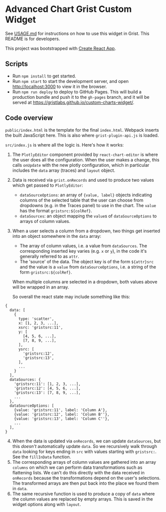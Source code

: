# Advanced Chart Grist Custom Widget

See [USAGE.md](./USAGE.md) for instructions on how to use this widget in Grist. This README is for developers.

This project was bootstrapped with [Create React App](https://github.com/facebook/create-react-app).

## Scripts

- Run `npm install` to get started.
- Run `npm start` to start the development server, and open [http://localhost:3000](http://localhost:3000) to view it in
  the browser.
- Run `npm run deploy` to deploy to GitHub Pages. This will build a production bundle and push it to the `gh-pages` branch, and it will be served at https://gristlabs.github.io/custom-charts-widget/.

## Code overview

`public/index.html` is the template for the final `index.html`. Webpack inserts the built JavaScript here. This is also
where `grist-plugin-api.js` is loaded.

`src/index.js` is where all the logic is. Here's how it works:

1. The `PlotlyEditor` component provided by `react-chart-editor` is where the user does all the configuration. When the user makes a change, this calls `onUpdate` with the new plotly configuration, which in particular includes the `data` array (traces) and `layout` object.
2. Data is received via `grist.onRecords` and used to produce two values which get passed to `PlotlyEditor`:
    - `dataSourceOptions`: an array of `{value, label}` objects indicating columns of the selected table that the user can choose from dropdowns (e.g. in the Traces panel) to use in the chart. The `value` has the format `gristsrc:${colRef}`.
    - `dataSources`: an object mapping the `value`s of `dataSourceOptions` to arrays of column values.
3. When a user selects a column from a dropdown, two things get inserted into an object somewhere in the `data` array:
    - The array of column values, i.e. a value from `dataSources`. The corresponding inserted key varies (e.g. `x` or `y`), in the code it's generally referred to as `attr`.
    - The 'source' of the data. The object key is of the form `${attr}src` and the value is a `value` from `dataSourceOptions`, i.e. a string of the form `gristsrc:${colRef}`.
  
    When multiple columns are selected in a dropdown, both values above will be wrapped in an array.

    So overall the react state may include something like this:
```
{
  data: [
    {
      type: 'scatter',
      x: [1, 2, 3, ...],
      xsrc: 'gristsrc:11',
      y: [
        [4, 5, 6, ...],
        [7, 8, 9, ...],
      ],
      ysrc: [
        'gristsrc:12',
        'gristsrc:13',
      ],
      ...
    }
  ],
  dataSources: {
    'gristsrc:11': [1, 2, 3, ...],
    'gristsrc:12': [4, 5, 6, ...],
    'gristsrc:13': [7, 8, 9, ...],
    ...
  },
  dataSourceOptions: [
    {value: 'gristsrc:11', label: 'Column A'},
    {value: 'gristsrc:12', label: 'Column B''},
    {value: 'gristsrc:13', label: 'Column C''},
    ...
  ],
}
```

4. When the data is updated via `onRecords`, we can update `dataSources`, but this *doesn't* automatically update `data`. So we recursively walk through `data` looking for keys ending in `src` with values starting with `gristsrc:`. See the `fillInData` function.
5. The corresponding arrays of column values are gathered into an array `columns` on which we can perform data transformations such as flattening lists. We can't do this directly with the data received in `onRecords` because the transformations depend on the user's selections. The transformed arrays are then put back into the place we found them in `data`.
6. The same recursive function is used to produce a copy of `data` where the column values are replaced by empty arrays. This is saved in the widget options along with `layout`.
